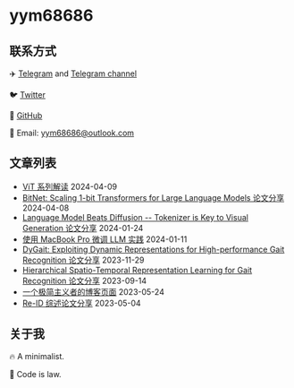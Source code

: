 # yym68686

## 联系方式

✈️ [Telegram](https://t.me/yym68686) and [Telegram channel](https://t.me/yymTalk)

🐦 [Twitter](https://twitter.com/yym68686)

📖 [GitHub](https://github.com/yym68686)

📮 Email: yym68686@outlook.com

## 文章列表

- [ViT 系列解读](./post/ViT/index.md) 2024-04-09
- [BitNet: Scaling 1-bit Transformers for Large Language Models 论文分享](./post/BitNet/index.md) 2024-04-08
- [Language Model Beats Diffusion -- Tokenizer is Key to Visual Generation 论文分享](./post/MAGVITv2/index.md) 2024-01-24
- [使用 MacBook Pro 微调 LLM 实践](./post/fine-tuning/index.md) 2024-01-11
- [DyGait: Exploiting Dynamic Representations for High-performance Gait Recognition 论文分享](./post/DyGait/index.md) 2023-11-29
- [Hierarchical Spatio-Temporal Representation Learning for Gait Recognition 论文分享](./post/HSTL/index.md) 2023-09-14
- [一个极简主义者的博客页面](./post/purepage/index.md) 2023-05-24
- [Re-ID 综述论文分享](./post/reid-outlook-paper-share/index.md) 2023-05-04

## 关于我

🔥 A minimalist.

📖 Code is law.

